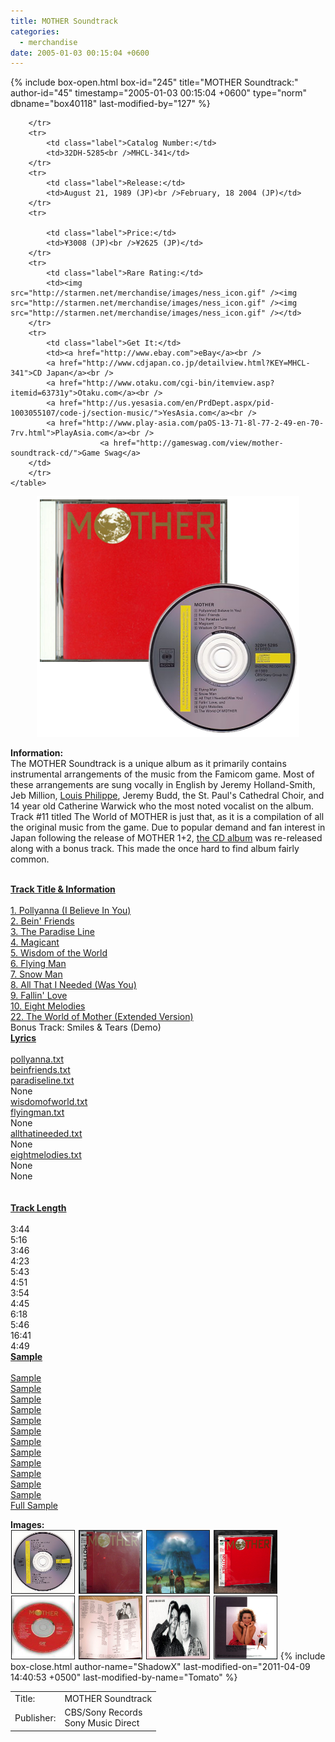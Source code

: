```yaml
---
title: MOTHER Soundtrack
categories:
  - merchandise
date: 2005-01-03 00:15:04 +0600
---
```

{% include box-open.html box-id="245" title="MOTHER Soundtrack:" author-id="45" timestamp="2005-01-03 00:15:04 +0600" type="norm" dbname="box40118" last-modified-by="127" %}
<div class="gameinfo">
	<table>
		<tr>
			<td class="label">Title:</td>
			<td>MOTHER Soundtrack</td>
		</tr>
		<tr>
			<td class="label">Publisher:</td>
			<td>CBS/Sony Records<br />Sony Music Direct</td>

		</tr>
		<tr>
			<td class="label">Catalog Number:</td>
			<td>32DH-5285<br />MHCL-341</td>
		</tr>
		<tr>
			<td class="label">Release:</td>
			<td>August 21, 1989 (JP)<br />February, 18 2004 (JP)</td>
		</tr>
		<tr>

			<td class="label">Price:</td>
			<td>¥3008 (JP)<br />¥2625 (JP)</td>
		</tr>
		<tr>
			<td class="label">Rare Rating:</td>
			<td><img src="http://starmen.net/merchandise/images/ness_icon.gif" /><img src="http://starmen.net/merchandise/images/ness_icon.gif" /><img src="http://starmen.net/merchandise/images/ness_icon.gif" /></td>
		</tr>
		<tr>
			<td class="label">Get It:</td>
			<td><a href="http://www.ebay.com">eBay</a><br />
			<a href="http://www.cdjapan.co.jp/detailview.html?KEY=MHCL-341">CD Japan</a><br />
			<a href="http://www.otaku.com/cgi-bin/itemview.asp?itemid=63731y">Otaku.com</a><br />
			<a href="http://us.yesasia.com/en/PrdDept.aspx/pid-1003055107/code-j/section-music/">YesAsia.com</a><br />
			<a href="http://www.play-asia.com/paOS-13-71-8l-77-2-49-en-70-7rv.html">PlayAsia.com</a><br />
                        <a href="http://gameswag.com/view/mother-soundtrack-cd/">Game Swag</a>
		</td>
		</tr>
	</table>
</div>

<p>
	<center>
	<img src="/merchandise/images/m1cd_title.png" border="0" title="MOTHER Soundtrack" />
	</center>
</p>

<b>Information:</b>
	<br />
	The MOTHER Soundtrack is a unique album as it primarily contains instrumental arrangements of the music from the Famicom game. Most of these arrangements are sung vocally in English by Jeremy Holland-Smith, Jeb Million, 
	<a href="http://boldstate.com/2010/07/02/video-games-are-beautiful-flying-man-mother-ost/">Louis Philippe</a>, 
	Jeremy Budd, the St. Paul's Cathedral Choir, and 14 year old Catherine Warwick who the most noted 
	vocalist on the album. Track #11 titled The World of MOTHER is just that, as it is a compilation of all the original 
	music from the game. Due to popular demand and fan interest in Japan following the release of MOTHER 1+2, <a href="http://starmen.net/merchandise/music/m1cd.php">the CD album</a> was re-released along with a bonus track. 
	This made the once hard to find album fairly common.
<br /><br />

<table1 />
        <b><u>Track Title & Information</u></b><br /><br />
        <a href="trackinfo/pollyanna.txt">1. Pollyanna (I Believe In You)</a><br />
	<a href="trackinfo/beinfriends.txt">2. Bein' Friends</a><br />
	<a href="trackinfo/paradiseline.txt">3. The Paradise Line</a><br />
	<a href="trackinfo/magicant.txt">4. Magicant</a><br />
	<a href="trackinfo/wisdomoftheworld.txt">5. Wisdom of the World</a><br />
	<a href="trackinfo/flyingman.txt">6. Flying Man</a><br />
	<a href="trackinfo/snowman.txt">7. Snow Man</a><br />
	<a href="trackinfo/allthatineeded.txt">8. All That I Needed (Was You)</a><br />
	<a href="trackinfo/fallinlove.txt">9. Fallin' Love</a><br />
	<a href="trackinfo/eightmelodies.txt">10. Eight Melodies</a><br />
	<a href="trackinfo/worldofmother.txt">22. The World of Mother (Extended Version)</a><br />
	Bonus Track: Smiles & Tears (Demo)<br />
<table2 />
        <u><b>Lyrics</b></u><br /><br />
        <a href="lyrics/pollyanna.txt">pollyanna.txt</a><br />
	<a href="lyrics/beinfriends.txt">beinfriends.txt</a><br />
	<a href="lyrics/paradiseline.txt">paradiseline.txt</a><br />
	None<br />
	<a href="lyrics/wisdomofworld.txt">wisdomofworld.txt</a><br />
	<a href="lyrics/flyingman.txt">flyingman.txt</a><br />
	None<br />
	<a href="lyrics/allthatineeded.txt">allthatineeded.txt</a><br />
	None<br />
	<a href="lyrics/eightmelodies.txt">eightmelodies.txt</a><br />
	None<br />
	None<br />
	<br /><br />
<table2 />
	<u><b>Track Length</b></u><br /><br />
	3:44<br />
	5:16<br />
	3:46<br />
	4:23<br />
	5:43<br />
	4:51<br />
	3:54<br />
	4:45<br />
	6:18<br />
	5:46<br />
	16:41<br />
	4:49<br />
<table2 />
	<u><b>Sample</b></u><br /><br />
	<a href="samples/MOTHER - 01 - Pollyanna (I Believe In You) [Sample].mp3">Sample</a><br />
	<a href="samples/MOTHER - 02 - Bein' Friends [Sample].mp3">Sample</a><br />
	<a href="samples/MOTHER - 03 - The Paradise Line [Sample].mp3">Sample</a><br />
	<a href="samples/MOTHER - 04 - Magicant [Sample].mp3">Sample</a><br />
	<a href="samples/MOTHER - 05 - Wisdom of the World [Sample].mp3">Sample</a><br />
	<a href="samples/MOTHER - 06 - Flying Man [Sample].mp3">Sample</a><br />
	<a href="samples/MOTHER - 07 - Snowman [Sample].mp3">Sample</a><br />
	<a href="samples/MOTHER - 08 - All That I Needed (Was You) [Sample].mp3">Sample</a><br />
	<a href="samples/MOTHER - 09 - Fallin' Love [Sample].mp3">Sample</a><br />
	<a href="samples/MOTHER - 10 - Eight Melodies [Sample].mp3">Sample</a><br />
	<a href="samples/MOTHER - 11 - The World of Mother [Sample].mp3">Sample</a><br />
	<a href="samples/MOTHER - 12 - Smiles and Tears (Demo Track) [Sample].mp3">Sample</a><br />
	<a href="samples/MOTHER - [Full Sample].mp3">Full Sample</a><br />
<table3 />

<b>Images:</b>
	<br />
<a href="/merchandise/images/mother1cd00.jpg" ><img src="/merchandise/images/mother1cd00.jpg" title="MOTHER Soundtrack CD" border="1" width="100" height="100" hspace="1" /></a>
<a href="/merchandise/images/mother1cd.jpg" ><img src="/merchandise/images/mother1cd.jpg" title="MOTHER Soundtrack Album (Front)" border="1" width="100" height="100" hspace="1" /></a>
<a href="/merchandise/images/real_eb.jpg.jpg" ><img src="/merchandise/images/real_eb.jpg" title="MOTHER Soundtrack Album (Back)" border="1" width="100" height="100" hspace="1" /></a>
<a href="/merchandise/images/m1cd_rerelease_front.jpg" ><img src="/merchandise/images/m1cd_rerelease_front.jpg" title="MOTHER Soundtrack Re-release Album (Front)" border="1" width="100" height="100" hspace="1" /></a>
<a href="/merchandise/images/m1cd_rerelease.jpg" ><img src="/merchandise/images/m1cd_rerelease.jpg" title="MOTHER Soundtrack Re-release CD" border="1" width="100" height="100" hspace="1" /></a>
<a href="/merchandise/images/m1cdbook.jpg" ><img src="/merchandise/images/m1cdbook.jpg" title="MOTHER Soundtrack Book" border="1" width="100" height="100" hspace="1" /></a>
<a href="/merchandise/images/itoi.jpg" ><img src="/merchandise/images/itoi.jpg" title="Shigesato Itoi & Keiichi Suzuki" border="1" width="100" height="100" hspace="1" /></a>
<a href="/merchandise/images/cw.jpg" ><img src="/merchandise/images/cw.jpg" title="Catherine Warwick" border="1" width="100" height="100" hspace="1" /></a>
{% include box-close.html author-name="ShadowX" last-modified-on="2011-04-09 14:40:53 +0500" last-modified-by-name="Tomato" %}
